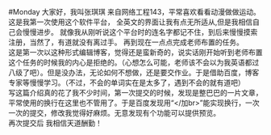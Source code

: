 #Monday
大家好，我叫张琪琪
来自网络工程143，平常喜欢看看动漫做做运动。</br>
这是我第一次使用这个软件平台，
全英文的界面让我有点无所适从,但是我相信自己会慢慢进步。
就像我从刚听说这个平台时的连名字都记不住，到后来慢慢摸索注册，当然了，有道就没有离过手。
再到现在一点点完成老师布置的任务。</br>
这是第一次以这种形式编辑博客，觉得还是蛮新奇的，说实话刚开始听到老师布置这个任务的时候我的内心是拒绝的。（心想怎么可能，老师该不会以为我英语都过八级了吧）。但是没办法，无论如何不想做，还是要交作业。于是借助百度，博客专家等慢慢学习。（不过，不会的单词实在是太多了，遇到不会的就有道吧）</br>
写这篇介绍真的花了我不少时间，第一次提交的时候，发现是整巴巴的一片文章，平常使用的换行在这里也不管用了。于是百度发现用“</加br>”能实现换行，一次一次的提交，修改我觉得好麻烦。无意发现有个功能可以提供预览。</br>
再次提交后
我相信天道酬勤！
